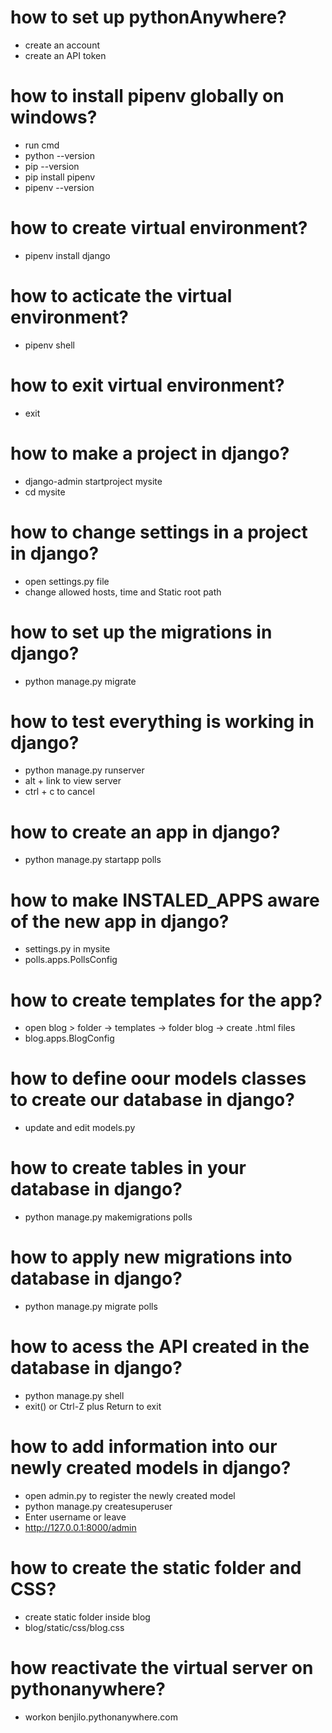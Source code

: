 # how to set up pythonAnywhere?
  - create an account
  - create an API token

# how to install pipenv globally on windows?
  - run cmd
  - python --version
  - pip --version
  - pip install pipenv 
  - pipenv --version

# how to create virtual environment?
  - pipenv install django

# how to acticate the virtual environment?
  - pipenv shell

# how to exit virtual environment?
  - exit
  
# how to make a project in django?
  - django-admin startproject mysite
  - cd mysite

# how to change settings in a project in django?
  - open settings.py file
  - change allowed hosts, time and Static root path

# how to set up the migrations in django?  
  - python manage.py migrate

# how to test everything is working in django?
  - python manage.py runserver
  - alt + link to view server
  - ctrl + c to cancel

# how to create an app in django?  
  - python manage.py startapp polls

# how to make INSTALED_APPS aware of the new app in django?  
  - settings.py in mysite 
  - polls.apps.PollsConfig

# how to create templates for the app?  
  - open blog > folder -> templates -> folder blog -> create .html files 
  - blog.apps.BlogConfig

# how to define oour models classes to create our database in django?  
  - update and edit models.py  

# how to create tables in your database in django?  
  - python manage.py makemigrations polls 

# how to apply new migrations into database in django?  
  - python manage.py migrate polls 

# how to acess the API created in the database in django?  
  - python manage.py shell 
  - exit() or Ctrl-Z plus Return to exit

# how to add information into our newly created models in django?  
  - open admin.py to register the newly created model
  - python manage.py createsuperuser
  - Enter username or leave 
  - http://127.0.0.1:8000/admin



# how to create the static folder and CSS?
  - create static folder inside blog 
  - blog/static/css/blog.css

# how reactivate the virtual server on pythonanywhere?
  -  workon benjilo.pythonanywhere.com